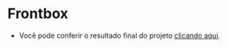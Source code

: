 # Frontbox

- Você pode conferir o resultado final do projeto [clicando aqui](https://frontbox.surge.sh/).





